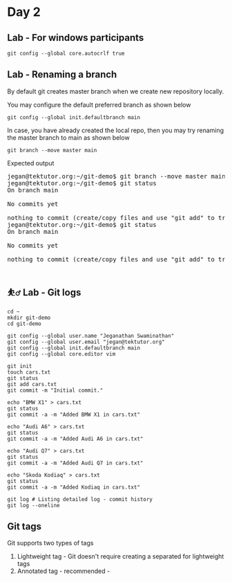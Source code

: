 # Day 2

## Lab - For windows participants
```
git config --global core.autocrlf true
```


## Lab - Renaming a branch

By default git creates master branch when we create new repository locally.

You may configure the default preferred branch as shown below
```
git config --global init.defaultbranch main
```

In case, you have already created the local repo, then you may try renaming the master branch to main as shown below
```
git branch --move master main
```

Expected output
<pre>
jegan@tektutor.org:~/git-demo$ git branch --move master main
jegan@tektutor.org:~/git-demo$ git status
On branch main

No commits yet

nothing to commit (create/copy files and use "git add" to track)
jegan@tektutor.org:~/git-demo$ git status
On branch main

No commits yet

nothing to commit (create/copy files and use "git add" to track)
 
</pre>

## ⛹️‍♂️ Lab - Git logs
```
cd ~
mkdir git-demo
cd git-demo

git config --global user.name "Jeganathan Swaminathan"
git config --global user.email "jegan@tektutor.org"
git config --global init.defaultbranch main
git config --global core.editor vim

git init
touch cars.txt
git status
git add cars.txt
git commit -m "Initial commit."

echo "BMW X1" > cars.txt
git status
git commit -a -m "Added BMW X1 in cars.txt"

echo "Audi A6" > cars.txt
git status
git commit -a -m "Added Audi A6 in cars.txt"

echo "Audi Q7" > cars.txt
git status
git commit -a -m "Added Audi Q7 in cars.txt"

echo "Skoda Kodiaq" > cars.txt
git status
git commit -a -m "Added Kodiaq in cars.txt"

git log # Listing detailed log - commit history
git log --oneline
```

## Git tags

Git supports two types of tags
1. Lightweight tag - Git doesn't require creating a separated for lightweight tags
2. Annotated tag - recommended - 


